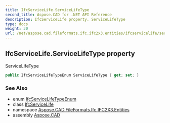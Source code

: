 ```yaml
---
title: IfcServiceLife.ServiceLifeType
second_title: Aspose.CAD for .NET API Reference
description: IfcServiceLife property. ServiceLifeType
type: docs
weight: 30
url: /net/aspose.cad.fileformats.ifc.ifc2x3.entities/ifcservicelife/servicelifetype/
---
```

## IfcServiceLife.ServiceLifeType property

ServiceLifeType

```csharp
public IfcServiceLifeTypeEnum ServiceLifeType { get; set; }
```

### See Also

* enum [IfcServiceLifeTypeEnum](../../../aspose.cad.fileformats.ifc.ifc2x3.types/ifcservicelifetypeenum/)
* class [IfcServiceLife](../)
* namespace [Aspose.CAD.FileFormats.Ifc.IFC2X3.Entities](../../ifcservicelife/)
* assembly [Aspose.CAD](../../../)


